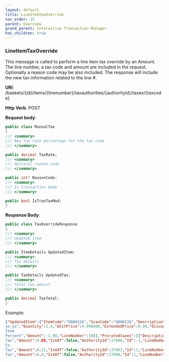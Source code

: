 ```yaml
---
layout: default
title: LineItemTaxOverride
nav_order: 15
parent: Overview
grand_parent: Interactive Transaction Manager
has_children: true
---
```

### LineItemTaxOverride 

This message is called to perform a line item tax override by an Amount.
The line number, a tax code and amount are included in the request.
Optionally a reason code may be also included. The response will include
the new tax information related to the line #.

**URI**:
/baskets/{id}/items/{linenumber}/taxauthorities/{authorityid}/taxes/{taxcode}

**Http Verb**: POST

**Request body**:
```csharp
public class ManualTax
{
/// <summary>
/// New tax rate percentage for the tax code
/// </summary>

public decimal TaxRate;
/// <summary>
/// Optional reason code
/// </summary>

public int? ReasonCode;
/// <summary>
/// Is transaction mode
/// </summary>

public bool IsTranTaxMod;
}
```
**Response Body**:
```csharp
public class TaxOverrideResponse
{
/// <summary>
/// Updated item
/// </summary>

public ItemDetails UpdatedItem;
/// <summary>
/// Tax details
/// </summary>

public TaxDetails UpdatedTax;
/// <summary>
/// Total tax amount
/// </summary>

public decimal TaxTotal;
}
```
Example:
```json
{"UpdatedItem":{"ItemCode":"0000126","ScanCode":"0000126","Description":"Tournament
yo-yo","Quantity":1.0,"UnitPrice":9.990000,"ExtendedPrice":9.99,"DiscountAmount":-1.00,"TaxAmount":0.30,"UnitOfMessure":1,"VoidCode":0,"IsItemAuthorizationRequired":false,"AccountToken":null,"ProratedDiscounts":[{"Description":"Manual
Item
Percent","Amount":-1.00,"LineNumber":10}],"Proratedtaxes":[{"Description":"NC-State
Tax","Amount":0.09,"IsVAT":false,"AuthorityId":37000,"Id":-1,"LineNumber":11},{"Description":"Durham
Co.
Tax","Amount":0.21,"IsVAT":false,"AuthorityId":37063,"Id":1,"LineNumber":5}],"LineNumber":7},"UpdatedTax":{"Description":"NC-State
Tax","Amount":0.0,"IsVAT":false,"AuthorityId":37000,"Id":1,"LineNumber":1},"TaxTotal":0.30}
```